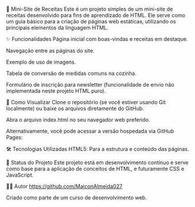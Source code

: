 🍳 Mini-Site de Receitas
Este é um projeto simples de um mini-site de receitas desenvolvido para fins de aprendizado de HTML. Ele serve como um guia básico para a criação de páginas web estáticas, utilizando os principais elementos da linguagem HTML.

✨ Funcionalidades
Página inicial com boas-vindas e receitas em destaque.

Navegação entre as páginas do site.

Exemplo de uso de imagens.

Tabela de conversão de medidas comuns na cozinha.

Formulário de inscrição para newsletter (funcionalidade de envio não implementada neste projeto HTML puro).

🚀 Como Visualizar
Clone o repositório (se você estiver usando Git localmente) ou baixe os arquivos diretamente do GitHub.

Abra o arquivo index.html no seu navegador web preferido.

Alternativamente, você pode acessar a versão hospedada via GitHub Pages:


🛠️ Tecnologias Utilizadas
HTML5: Para a estrutura e conteúdo das páginas.

📝 Status do Projeto
Este projeto está em desenvolvimento contínuo e serve como base para a aplicação de conceitos de HTML, e futuramente CSS e JavaScript.

👨‍💻 Autor
https://github.com/MaiconAlmeida027

Criado como parte de um curso de desenvolvimento web.
